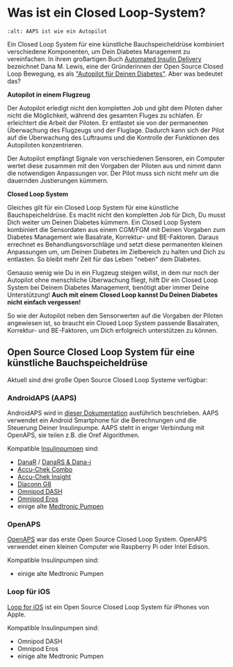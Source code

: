 # Was ist ein Closed Loop-System?

```{image} ../images/autopilot.png
:alt: AAPS ist wie ein Autopilot
```

Ein Closed Loop System für eine künstliche Bauchspeicheldrüse kombiniert verschiedene Komponenten, um Dein Diabetes Management zu vereinfachen. In ihrem großartigen Buch [Automated Insulin Delivery](https://www.artificialpancreasbook.com/) bezeichnet Dana M. Lewis, eine der Gründerinnen der Open Source Closed Loop Bewegung, es als ["Autopilot für Deinen Diabetes"](https://www.artificialpancreasbook.com/3.-getting-started-with-your-aps). Aber was bedeutet das?

**Autopilot in einem Flugzeug**

Der Autopilot erledigt nicht den kompletten Job und gibt dem Piloten daher nicht die Möglichkeit, während des gesamten Fluges zu schlafen. Er erleichtert die Arbeit der Piloten. Er entlastet sie von der permanenten Überwachung des Flugzeugs und der Fluglage. Dadurch kann sich der Pilot auf die Überwachung des Luftraums und die Kontrolle der Funktionen des Autopiloten konzentrieren.

Der Autopilot empfängt Signale von verschiedenen Sensoren, ein Computer wertet diese zusammen mit den Vorgaben der Piloten aus und nimmt dann die notwendigen Anpassungen vor. Der Pilot muss sich nicht mehr um die dauernden Justierungen kümmern.

**Closed Loop System**

Gleiches gilt für ein Closed Loop System für eine künstliche Bauchspeicheldrüse. Es macht nicht den kompletten Job für Dich, Du musst Dich weiter um Deinen Diabetes kümmern. Ein Closed Loop System kombiniert die Sensordaten aus einem CGM/FGM mit Deinen Vorgaben zum Diabetes Management wie Basalrate, Korrektur- und BE-Faktoren. Daraus errechnet es Behandlungsvorschläge und setzt diese permanenten kleinen Anpassungen um, um Deinen Diabetes im Zielbereich zu halten und Dich zu entlasten. So bleibt mehr Zeit für das Leben "neben" dem Diabetes.

Genauso wenig wie Du in ein Flugzeug steigen willst, in dem nur noch der Autopilot ohne menschliche Überwachung fliegt, hilft Dir ein Closed Loop System bei Deinem Diabetes Management, benötigt aber immer Deine Unterstützung! **Auch mit einem Closed Loop kannst Du Deinen Diabetes nicht einfach vergessen!**

So wie der Autopilot neben den Sensorwerten auf die Vorgaben der Piloten angewiesen ist, so braucht ein Closed Loop System passende Basalraten, Korrektur- und BE-Faktoren, um Dich erfolgreich unterstützen zu können.

## Open Source Closed Loop System für eine künstliche Bauchspeicheldrüse

Aktuell sind drei große Open Source Closed Loop Systeme verfügbar:

### AndroidAPS (AAPS)

AndroidAPS wird in [dieser Dokumentation](./WhatisAndroidAPS.html) ausführlich beschrieben. AAPS verwendet ein Android Smartphone für die Berechnungen und die Steuerung Deiner Insulinpumpe. AAPS steht in enger Verbindung mit OpenAPS, sie teilen z.B. die Oref Algorithmen.

Kompatible [Insulinpumpen](../Hardware/pumps.md) sind:

- [DanaR](../Configuration/DanaR-Insulin-Pump.md) / [DanaRS & Dana-i](../Configuration/DanaRS-Insulin-Pump.html)
- [Accu-Chek Combo](../Configuration/Accu-Chek-Combo-Pump.md)
- [Accu-Chek Insight](../Configuration/Accu-Chek-Insight-Pump.md)
- [Diaconn G8](../Configuration/DiaconnG8.md)
- [Omnipod DASH](../Configuration/OmnipodDASH.md)
- [Omnipod Eros](../Configuration/OmnipodEros.md)
- einige alte [Medtronic Pumpen](../Configuration/MedtronicPump.md)

### OpenAPS

[OpenAPS](https://openaps.readthedocs.io) war das erste Open Source Closed Loop System. OpenAPS verwendet einen kleinen Computer wie Raspberry Pi oder Intel Edison.

Kompatible Insulinpumpen sind:

- einige alte Medtronic Pumpen

### Loop für iOS

[Loop for iOS](https://loopkit.github.io/loopdocs/) ist ein Open Source Closed Loop System für iPhones von Apple.

Kompatible Insulinpumpen sind:

- Omnipod DASH
- Omnipod Eros
- einige alte Medtronic Pumpen
